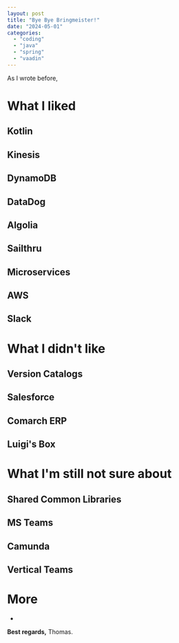 ```yaml
---
layout: post
title: "Bye Bye Bringmeister!"
date: "2024-05-01"
categories: 
  - "coding"
  - "java"
  - "spring"
  - "vaadin" 
---
```


As I wrote before, 

# What I liked

## Kotlin

## Kinesis

## DynamoDB

## DataDog

## Algolia

## Sailthru

## Microservices

## AWS

## Slack

# What I didn't like

## Version Catalogs

## Salesforce

## Comarch ERP

## Luigi's Box

# What I'm still not sure about

## Shared Common Libraries

## MS Teams

## Camunda

## Vertical Teams

# More

- 

**Best regards,** Thomas.
